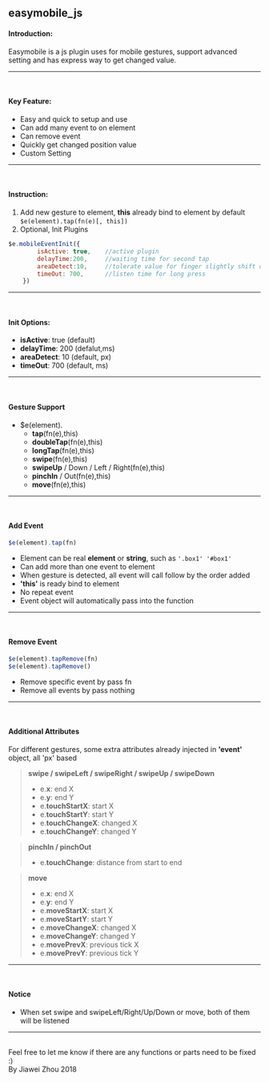 easymobile_js
---
#### Introduction:
Easymobile is a js plugin uses for mobile gestures, support advanced setting and has express way to get changed value.

---
<br/>

#### Key Feature:
+ Easy and quick to setup and use
+ Can add many event to on element
+ Can remove event
+ Quickly get changed position value
+ Custom Setting

---
<br/>

#### Instruction:
1. Add new gesture to element, **this** already bind to element by default `$e(element).tap(fn(e)[, this])`
2. Optional, Init Plugins
```javascript
$e.mobileEventInit({
        isActive: true,    //active plugin
        delayTime:200,     //waiting time for second tap
        areaDetect:10,     //tolerate value for finger slightly shift on screen
        timeOut: 700,      //listen time for long press
    })
```
---
<br/>

#### Init Options:
+ **isActive**: true (default)
+ **delayTime**: 200 (defalut,ms)
+ **areaDetect**: 10 (default, px)
+ **timeOut**: 700 (default, ms)

---
<br/>

#### Gesture Support
+ $e(element).<br>
    + **tap**(fn(e),this)
    + **doubleTap**(fn(e),this)
    + **longTap**(fn(e),this)
    + **swipe**(fn(e),this)
    + **swipeUp** / Down / Left / Right(fn(e),this)
    + **pinchIn** / Out(fn(e),this)
    + **move**(fn(e),this)
    
---
<br/>

#### Add Event
```javascript
$e(element).tap(fn)
```
+ Element can be real **element** or **string**, such as `'.box1' '#box1'`
+ Can add more than one event to element
+ When gesture is detected, all event will call follow by the order added
+ **'this'** is ready bind to element
+ No repeat event
+ Event object will automatically pass into the function

---
<br/>

#### Remove Event
```javascript
$e(element).tapRemove(fn)
$e(element).tapRemove()
```
+ Remove specific event by pass fn
+ Remove all events by pass nothing

---
<br/>

#### Additional Attributes
For different gestures, some extra attributes already injected in **'event'** object, all 'px' based
> **swipe / swipeLeft / swipeRight / swipeUp / swipeDown**
>+ e.**x**: end X
>+ e.**y**: end Y
>+ e.**touchStartX**: start X
>+ e.**touchStartY**: start Y
>+ e.**touchChangeX**: changed X
>+ e.**touchChangeY**: changed Y

> **pinchIn / pinchOut**
>+ e.**touchChange**: distance from start to end

> **move**
>+ e.**x**: end X
>+ e.**y**: end Y
>+ e.**moveStartX**: start X
>+ e.**moveStartY**: start Y
>+ e.**moveChangeX**: changed X
>+ e.**moveChangeY**: changed Y
>+ e.**movePrevX**: previous tick X
>+ e.**movePrevY**: previous tick Y


---
<br/>

#### Notice
+ When set swipe and swipeLeft/Right/Up/Down or move, both of them will be listened


---
<br/>
Feel free to let me know if there are any functions or parts need to be fixed :)
<br>By Jiawei Zhou 2018
